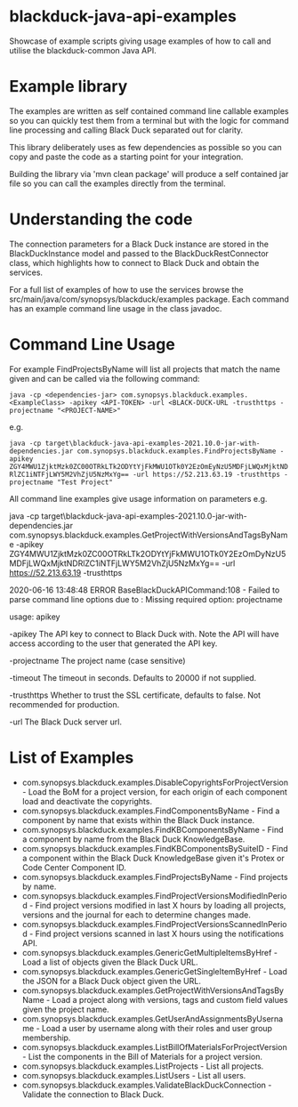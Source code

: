 # blackduck-java-api-examples

Showcase of example scripts giving usage examples of how to call and utilise the blackduck-common Java API.

# Example library
The examples are written as self contained command line callable examples so you can quickly test them from a terminal but with the logic for command line processing and calling Black Duck separated out for clarity.

This library deliberately uses as few dependencies as possible so you can copy and paste the code as a starting point for your integration.

Building the library via 'mvn clean package' will produce a self contained jar file so you can call the examples directly from the terminal.

# Understanding the code

The connection parameters for a Black Duck instance are stored in the BlackDuckInstance model and passed to the BlackDuckRestConnector class, which highlights how to connect to Black Duck and obtain the services.

For a full list of examples of how to use the services browse the src/main/java/com/synopsys/blackduck/examples package.  Each command has an example command line usage in the class javadoc.

# Command Line Usage

For example FindProjectsByName will list all projects that match the name given and can be called via the following command:

`
java -cp <dependencies-jar> com.synopsys.blackduck.examples.<ExampleClass> -apikey <API-TOKEN> -url <BLACK-DUCK-URL -trusthttps -projectname "<PROJECT-NAME>"
`

e.g.

`
java -cp target\blackduck-java-api-examples-2021.10.0-jar-with-dependencies.jar com.synopsys.blackduck.examples.FindProjectsByName -apikey ZGY4MWU1ZjktMzk0ZC00OTRkLTk2ODYtYjFkMWU1OTk0Y2EzOmEyNzU5MDFjLWQxMjktNDRlZC1iNTFjLWY5M2VhZjU5NzMxYg== -url https://52.213.63.19 -trusthttps -projectname "Test Project"
`

All command line examples give usage information on parameters e.g.

java -cp target\blackduck-java-api-examples-2021.10.0-jar-with-dependencies.jar com.synopsys.blackduck.examples.GetProjectWithVersionsAndTagsByName -apikey ZGY4MWU1ZjktMzk0ZC00OTRkLTk2ODYtYjFkMWU1OTk0Y2EzOmDyNzU5MDFjLWQxMjktNDRlZC1iNTFjLWY5M2VhZjU5NzMxYg== -url https://52.213.63.19 -trusthttps

2020-06-16 13:48:48 ERROR BaseBlackDuckAPICommand:108 - Failed to parse command line options due to : Missing required option: projectname

usage: apikey

 -apikey <apikey>             The API key to connect to Black Duck with.
                              Note the API will have access according to
                              the user that generated the API key.

 -projectname <projectname>   The project name (case sensitive)

 -timeout <timeout>           The timeout in seconds.  Defaults to 20000
                              if not supplied.

 -trusthttps                  Whether to trust the SSL certificate,
                              defaults to false.  Not recommended for
                              production.

 -url <url>                   The Black Duck server url.

# List of Examples
- com.synopsys.blackduck.examples.DisableCopyrightsForProjectVersion - Load the BoM for a project version, for each origin of each component load and deactivate the copyrights.
- com.synopsys.blackduck.examples.FindComponentsByName - Find a component by name that exists within the Black Duck instance.
- com.synopsys.blackduck.examples.FindKBComponentsByName - Find a component by name from the Black Duck KnowledgeBase.
- com.synopsys.blackduck.examples.FindKBComponentsBySuiteID - Find a component within the Black Duck KnowledgeBase given it's Protex or Code Center Component ID.
- com.synopsys.blackduck.examples.FindProjectsByName - Find projects by name.
- com.synopsys.blackduck.examples.FindProjectVersionsModifiedInPeriod - Find project versions modified in last X hours by loading all projects, versions and the journal for each to determine changes made.
- com.synopsys.blackduck.examples.FindProjectVersionsScannedInPeriod - Find project versions scanned in last X hours using the notifications API.
- com.synopsys.blackduck.examples.GenericGetMultipleItemsByHref - Load a list of objects given the Black Duck URL.
- com.synopsys.blackduck.examples.GenericGetSingleItemByHref - Load the JSON for a Black Duck object given the URL.
- com.synopsys.blackduck.examples.GetProjectWithVersionsAndTagsByName - Load a project along with versions, tags and custom field values given the project name.
- com.synopsys.blackduck.examples.GetUserAndAssignmentsByUsername - Load a user by username along with their roles and user group membership.
- com.synopsys.blackduck.examples.ListBillOfMaterialsForProjectVersion - List the components in the Bill of Materials for a project version.
- com.synopsys.blackduck.examples.ListProjects - List all projects.
- com.synopsys.blackduck.examples.ListUsers - List all users.
- com.synopsys.blackduck.examples.ValidateBlackDuckConnection - Validate the connection to Black Duck.